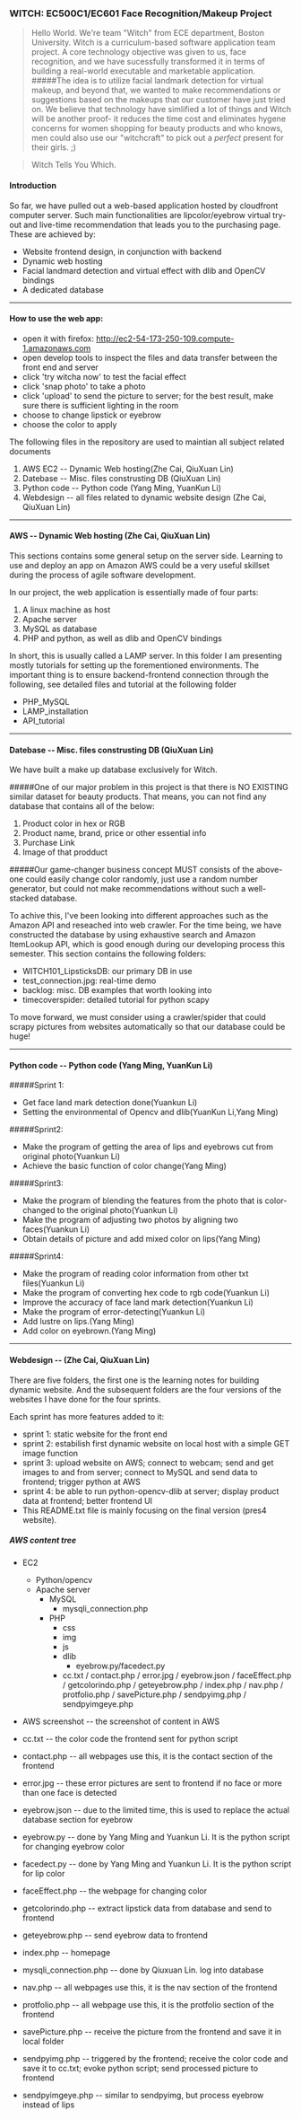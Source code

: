 ### WITCH: EC500C1/EC601 Face Recognition/Makeup Project

> Hello World. We're team "Witch" from ECE department, Boston University.
Witch is a curriculum-based software application team project. A core technology objective was given to us, face recognition, and we have sucessfully transformed it in terms of building a real-world executable and marketable application. 
#####The idea is to utilize facial landmark detection for virtual makeup, and beyond that, we wanted to make recommendations or suggestions based on the makeups that our customer have just tried on. We believe that technology have simlified a lot of things and Witch will be another proof- it reduces the time cost and eliminates hygene concerns for women shopping for beauty products and who knows, men could also use our "witchcraft" to pick out a *perfect* present for their girls. ;)

>Witch Tells You Which. 


#### Introduction
So far, we have pulled out a web-based application hosted by cloudfront computer server. Such main functionalities are
lipcolor/eyebrow virtual try-out and live-time recommendation that leads you to the purchasing page. These are achieved by:

* Website frontend design, in conjunction with backend 
* Dynamic web hosting
* Facial landmard detection and virtual effect  with dlib and OpenCV bindings
* A dedicated database 

--------------------------------------------------------------------------------------
#### How to use the web app:
* open it with firefox: http://ec2-54-173-250-109.compute-1.amazonaws.com
* open develop tools to inspect the files and data transfer between the front end and server
* click 'try witcha now' to test the facial effect
* click 'snap photo' to take a photo
* click 'upload' to send the picture to server; for the best result, make sure there is sufficient lighting in the room
* choose to change lipstick or eyebrow
* choose the color to apply

The following files in the repository are used to maintian all subject related documents

1. AWS EC2 -- Dynamic Web hosting(Zhe Cai, QiuXuan Lin)
2. Datebase -- Misc. files construsting DB (QiuXuan Lin)
3. Python code -- Python code (Yang Ming, YuanKun Li)
4. Webdesign -- all files related to dynamic website design (Zhe Cai, QiuXuan Lin)


--------------------------------------------------------------------------------------
#### AWS -- Dynamic Web hosting (Zhe Cai, QiuXuan Lin)

This sections contains some general setup on the server side. Learning to use and deploy an app on Amazon AWS could be a very useful skillset during the process of agile software development.

In our project, the web application is essentially made of four parts:

1. A linux machine as host
2. Apache server
3. MySQL as database
4. PHP and python, as well as dlib and OpenCV bindings


In short, this is usually called a LAMP server. In this folder I am presenting mostly tutorials for setting up the forementioned environments. The important thing is to ensure backend-frontend connection through the following, see detailed files and tutorial at the following folder

* PHP_MySQL
* LAMP_installation
* API_tutorial



--------------------------------------------------------------------------------------
#### Datebase --  Misc. files construsting DB (QiuXuan Lin)

We have built a make up database exclusively for Witch. 

#####One of our major problem in this project is that there is NO EXISTING similar dataset for beauty products. That means, you can not find any database that contains all of the below:
1. Product color in hex or RGB
2. Product name, brand, price or other essential info
3. Purchase Link
4. Image of that prodduct

#####Our game-changer business concept MUST consists of the above- one could easily change color randomly, just use a random number generator, but could not make recommendations without such a well-stacked database.

To achive this, I've been looking into different approaches such as the Amazon API and reseached into web crawler. For the time being, we have constructed the database by using exhaustive search and Amazon ItemLookup API, which is good enough during our developing process this semester. This section contains the following folders:

* WITCH101_LipsticksDB: our primary DB in use
* test_connection.jpg: real-time demo
* backlog: misc. DB examples that worth looking into
* timecoverspider: detailed tutorial for python scapy


To move forward, we must consider using a crawler/spider that could scrapy pictures from websites automatically so that our database could be huge!

--------------------------------------------------------------------------------------
#### Python code -- Python code (Yang Ming, YuanKun Li)

#####Sprint 1:
* Get face land mark detection done(Yuankun Li)
* Setting the environmental of Opencv and dlib(YuanKun Li,Yang Ming)

#####Sprint2:

* Make the program of getting the area of lips and eyebrows cut from original photo(Yuankun Li)
* Achieve the basic function of color change(Yang Ming)

#####Sprint3:

* Make the program of blending the features from the photo that is color-changed to the original photo(Yuankun Li)  
* Make the program of adjusting two photos by aligning two faces(Yuankun Li)
* Obtain details of picture and add mixed color on lips(Yang Ming)

#####Sprint4:

* Make the program of reading color information from other txt files(Yuankun Li)
* Make the program of converting hex code to rgb code(Yuankun Li)
* Improve the accuracy of face land mark detection(Yuankun Li)
* Make the program of error-detecting(Yuankun Li)
* Add lustre on lips.(Yang Ming)
* Add color on eyebrown.(Yang Ming)




--------------------------------------------------------------------------------------
#### Webdesign -- (Zhe Cai, QiuXuan Lin)

There are five folders, the first one is the learning notes for building dynamic website. And the subsequent folders are the four versions of the websites I have done for the four sprints.

Each sprint has more features added to it:

* sprint 1: static website for the front end
* sprint 2: estabilish first dynamic website on local host with a simple GET image function
* sprint 3: upload website on AWS; connect to webcam; send and get images to and from server; connect to MySQL and send data to frontend; trigger python at AWS
* sprint 4: be able to run python-opencv-dlib at server; display product data at frontend; better frontend UI
* This README.txt file is mainly focusing on the final version (pres4 website).

##### AWS content tree
* EC2
  * Python/opencv
  * Apache server
    * MySQL
      * mysqli_connection.php
    * PHP
      * css
      * img
      * js
      * dlib
        * eyebrow.py/facedect.py
      * cc.txt / contact.php / error.jpg / eyebrow.json / faceEffect.php / getcolorindo.php / geteyebrow.php / index.php / nav.php / protfolio.php / savePicture.php / sendpyimg.php / sendpyimgeye.php

* AWS screenshot -- the screenshot of content in AWS
* cc.txt -- the color code the frontend sent for python script
* contact.php -- all webpages use this, it is the contact section of the frontend
* error.jpg -- these error pictures are sent to frontend if no face or more than one face is detected
* eyebrow.json -- due to the limited time, this is used to replace the actual database section for eyebrow
* eyebrow.py -- done by Yang Ming and Yuankun Li. It is the python script for changing eyebrow color
* facedect.py -- done by Yang Ming and Yuankun Li. It is the python script for lip color
* faceEffect.php -- the webpage for changing color
* getcolorindo.php -- extract lipstick data from database and send to frontend
* geteyebrow.php -- send eyebrow data to frontend
* index.php -- homepage
* mysqli_connection.php -- done by Qiuxuan Lin. log into database
* nav.php -- all webpages use this, it is the nav section of the frontend
* protfolio.php -- all webpage use this, it is the protfolio section of the frontend
* savePicture.php -- receive the picture from the frontend and save it in local folder
* sendpyimg.php -- triggered by the frontend; receive the color code and save it to cc.txt; evoke python script; send processed picture to frontend
* sendpyimgeye.php -- similar to sendpyimg, but process eyebrow instead of lips
